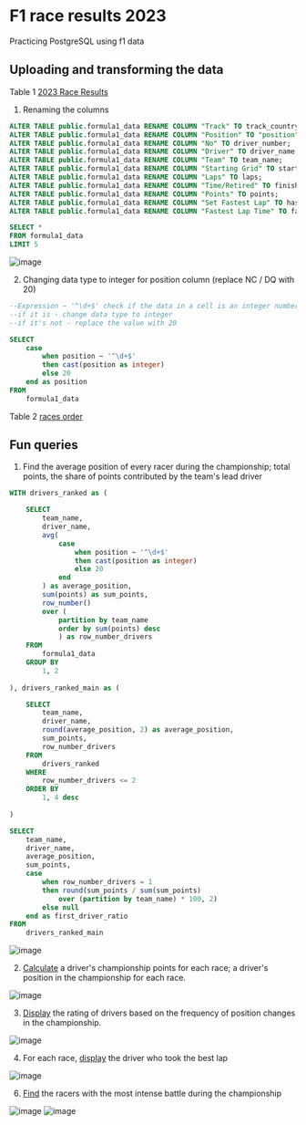 # F1 race results 2023
Practicing PostgreSQL using f1 data 

## Uploading and transforming the data
Table 1 [2023 Race Results](Formula1_2023season_raceResults.csv)

1. Renaming the columns
```sql
ALTER TABLE public.formula1_data RENAME COLUMN "Track" TO track_country;
ALTER TABLE public.formula1_data RENAME COLUMN "Position" TO "position";
ALTER TABLE public.formula1_data RENAME COLUMN "No" TO driver_number;
ALTER TABLE public.formula1_data RENAME COLUMN "Driver" TO driver_name;
ALTER TABLE public.formula1_data RENAME COLUMN "Team" TO team_name;
ALTER TABLE public.formula1_data RENAME COLUMN "Starting Grid" TO starting_grid;
ALTER TABLE public.formula1_data RENAME COLUMN "Laps" TO laps;
ALTER TABLE public.formula1_data RENAME COLUMN "Time/Retired" TO finish_time_text;
ALTER TABLE public.formula1_data RENAME COLUMN "Points" TO points;
ALTER TABLE public.formula1_data RENAME COLUMN "Set Fastest Lap" TO has_set_fastest_lap;
ALTER TABLE public.formula1_data RENAME COLUMN "Fastest Lap Time" TO fastest_lap_time;

SELECT *
FROM formula1_data
LIMIT 5
```

![image](https://github.com/HannaStselmashok/f1_fun/assets/99286647/3f7b25da-c615-429e-854c-c80d444c6ffb)

2. Changing data type to integer for position column (replace NC / DQ with 20)
```sql
--Expression ~ '^\d+$' check if the data in a cell is an integer number
--if it is - change data type to integer
--if it's not - replace the value with 20

SELECT 
    case 
        when position ~ '^\d+$'
        then cast(position as integer)
        else 20
    end as position
FROM 
    formula1_data
```

Table 2 [races order](races_order_2023.csv)

## Fun queries
1. Find the average position of every racer during the championship; total points, the share of points contributed by the team's lead driver
```sql
WITH drivers_ranked as (

    SELECT 
        team_name,
        driver_name,
        avg(
            case 
                when position ~ '^\d+$'
                then cast(position as integer)
                else 20
            end
        ) as average_position,
        sum(points) as sum_points,
        row_number()
        over (
            partition by team_name 
            order by sum(points) desc
            ) as row_number_drivers
    FROM 
        formula1_data
    GROUP BY 
        1, 2
    
), drivers_ranked_main as (

    SELECT 
        team_name,  
        driver_name,
        round(average_position, 2) as average_position,
        sum_points,
        row_number_drivers
    FROM
        drivers_ranked
    WHERE 
        row_number_drivers <= 2
    ORDER BY 
        1, 4 desc
        
)

SELECT 
    team_name,
    driver_name,
    average_position,
    sum_points,
    case 
        when row_number_drivers = 1
        then round(sum_points / sum(sum_points)
            over (partition by team_name) * 100, 2)
        else null 
    end as first_driver_ratio
FROM
    drivers_ranked_main
```

![image](https://github.com/HannaStselmashok/f1_fun/assets/99286647/4dddf925-cf97-4def-91fa-4add6d64f8f6)

2. [Calculate](scripts/driver_in_championship.sql) a driver's championship points for each race; a driver's position in the championship for each race.

![image](https://github.com/HannaStselmashok/f1_fun/assets/99286647/f14f5209-6389-4dc3-b16c-83894e36cb02)

3. [Display](scripts/change_of_position.sql) the rating of drivers based on the frequency of position changes in the championship.

![image](https://github.com/HannaStselmashok/f1_fun/assets/99286647/14ebca0e-853e-403f-a4ee-516b5fb02b6d)

4. For each race, [display](scripts/fastest_lap_time.sql) the driver who took the best lap

![image](https://github.com/HannaStselmashok/f1_fun/assets/99286647/f591949c-a9c1-46f7-bdf1-1883182a82f5)

6. [Find](scripts/sweaty_rank.sql) the racers with the most intense battle during the championship

![image](https://github.com/HannaStselmashok/f1_fun/assets/99286647/de90056e-7855-439e-ba62-9ec809392b9d)
![image](https://github.com/HannaStselmashok/f1_fun/assets/99286647/029672e7-160c-45ac-b80f-0d63ba524a98)
